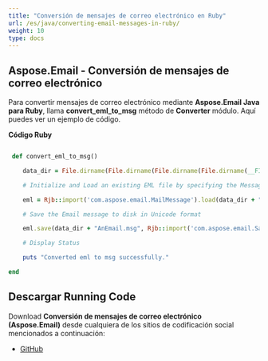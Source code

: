 ```yaml
---
title: "Conversión de mensajes de correo electrónico en Ruby"
url: /es/java/converting-email-messages-in-ruby/
weight: 10
type: docs
---
```


## **Aspose.Email - Conversión de mensajes de correo electrónico**
Para convertir mensajes de correo electrónico mediante **Aspose.Email Java para Ruby**, llama **convert_eml_to_msg** método de **Converter** módulo. Aquí puedes ver un ejemplo de código.

**Código Ruby**

``` ruby

 def convert_eml_to_msg()   

    data_dir = File.dirname(File.dirname(File.dirname(File.dirname(__FILE__)))) + '/data/'

    # Initialize and Load an existing EML file by specifying the MessageFormat

    eml = Rjb::import('com.aspose.email.MailMessage').load(data_dir + "Message.eml")

    # Save the Email message to disk in Unicode format

    eml.save(data_dir + "AnEmail.msg", Rjb::import('com.aspose.email.SaveOptions').getDefaultMsgUnicode())

    # Display Status

    puts "Converted eml to msg successfully."

end

```
## **Descargar Running Code**
Download **Conversión de mensajes de correo electrónico (Aspose.Email)** desde cualquiera de los sitios de codificación social mencionados a continuación:

- [GitHub](https://github.com/aspose-email/Aspose.Email-for-Java/blob/master/Plugins/Aspose_Email_Java_for_Ruby/lib/asposeemailjava/Email/converter.rb)

